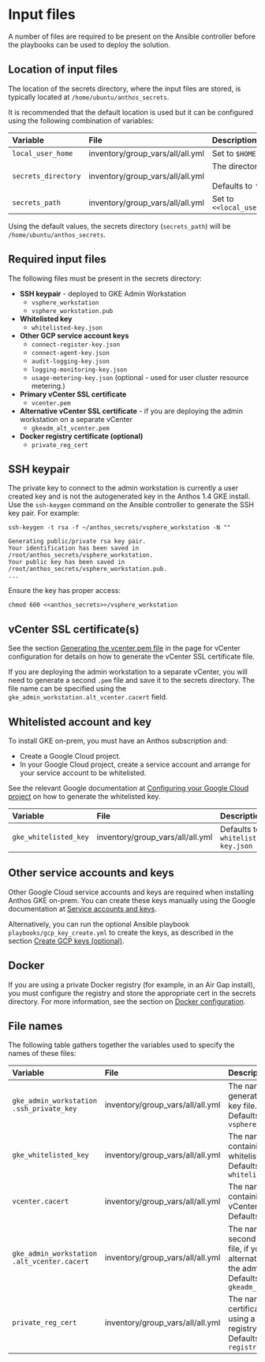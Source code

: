 # Input files

A number of files are required to be present on the Ansible controller
before the playbooks can be used to deploy the solution.

## Location of input files

The location of the secrets directory, where the input files are stored, is typically located at `/home/ubuntu/anthos_secrets`. 

 It is recommended that the default location is used but it can be configured using the following combination of variables:

|Variable|File|Description|
|:-------|:---|:----------|
|`local_user_home`|inventory/group_vars/all/all.yml|Set to `$HOME`|
|`secrets_directory`|inventory/group_vars/all/all.yml|The directory on the ansible controller. <br><br>Defaults to `'anthos_secrets'`|
|`secrets_path`|inventory/group_vars/all/all.yml|Set to `<<local_user_home>>/<<secrets_directory>>`|

Using the default values, the secrets directory (`secrets_path`) will be `/home/ubuntu/anthos_secrets`.

## Required input files

The following files must be present in the secrets directory:

- **SSH keypair** - deployed to GKE Admin Workstation
  - `vsphere_workstation`
  - `vsphere_workstation.pub`
- **Whitelisted key**
  - `whitelisted-key.json`
- **Other GCP service account keys**
  - `connect-register-key.json`
  - `connect-agent-key.json`
  - `audit-logging-key.json`
  - `logging-monitoring-key.json`
  - `usage-metering-key.json` (optional - used for user cluster resource metering.)
- **Primary vCenter SSL certificate**
  - `vcenter.pem`
- **Alternative vCenter SSL certificate** - if you are deploying the admin workstation on a separate vCenter
  - `gkeadm_alt_vcenter.pem`  
- **Docker registry certificate (optional)** 
  - `private_reg_cert`


## SSH keypair

The private key to connect to the admin workstation is currently a user created key and is not the autogenerated key in the Anthos 1.4 GKE install. 
Use the `ssh-keygen` command on the Ansible controller to generate the SSH key pair. For example:

```
ssh-keygen -t rsa -f ~/anthos_secrets/vsphere_workstation -N ""

Generating public/private rsa key pair.
Your identification has been saved in /root/anthos_secrets/vsphere_workstation.
Your public key has been saved in /root/anthos_secrets/vsphere_workstation.pub.
...
```

Ensure the key has proper access:

```
chmod 600 <<anthos_secrets>>/vsphere_workstation
```

## vCenter SSL certificate(s)

See the section [Generating the vcenter.pem file](vmware-config#generating-the-vcenter-pem-file) in the 
page for vCenter configuration for details on how to generate the vCenter SSL certificate file. 

If you are deploying the admin workstation to a separate vCenter, you will need to generate a second `.pem` file
and save it to the secrets directory. The file name can be specified using the `gke_admin_workstation.alt_vcenter.cacert`
field.


## Whitelisted account and key
To install GKE on-prem, you must have an Anthos subscription and:

- Create a Google Cloud project.
- In your Google Cloud project, create a service account and arrange for your service account to be whitelisted.

See the relevant Google documentation at [Configuring your Google Cloud project](https://cloud.google.com/anthos/gke/docs/on-prem/how-to/gcp-project) on how to generate the whitelisted key.


|Variable|File|Description|
|:-------|:---|:----------|
|`gke_whitelisted_key`|inventory/group_vars/all/all.yml|Defaults to `whitelisted-key.json`|


## Other service accounts and keys

Other Google Cloud service accounts and keys are required when installing Anthos GKE on-prem.
You can create these keys manually using the Google documentation at
[Service accounts and keys](https://cloud.google.com/anthos/gke/docs/on-prem/how-to/service-accounts).

Alternatively, you can run the optional Ansible playbook `playbooks/gcp_key_create.yml` to create the
keys, as described in the section [Create GCP keys (optional)](../playbooks/playbooks-gcp-key-create).

## Docker 

If you are using a private Docker registry (for example, in an Air Gap install), you must configure
the registry and store the appropriate cert in the secrets directory. For more information, 
see the section on [Docker configuration](docker-config).

## File names

The following table gathers together the variables used to specify the names of these files:

|Variable|File|Description|
|:-------|:---|:----------|
|`gke_admin_workstation`<br>`.ssh_private_key`|inventory/group_vars/all/all.yml|The name of the generated SSH private key file.<br> Defaults to `vsphere_workstation`|
|`gke_whitelisted_key`|inventory/group_vars/all/all.yml|The name of the file containing the whitelisted key.<br>Defaults to `whitelisted-key.json`|
|`vcenter.cacert`|inventory/group_vars/all/all.yml|The name of the file containing the primary vCenter ssl certificate.<br>Defaults to `vcenter.pem`|
|`gke_admin_workstation`<br>`.alt_vcenter.cacert`|inventory/group_vars/all/all.yml|The name of the second SSL certificate file, if you are using an alternative vCenter for the admin workstation.<br>Defaults to `gkeadm_alt_vcenter.pem`|
|`private_reg_cert`|inventory/group_vars/all/all.yml|The name of the certificat, if you are using a private Docker registry.<br> Defaults to `registry.crt`|

